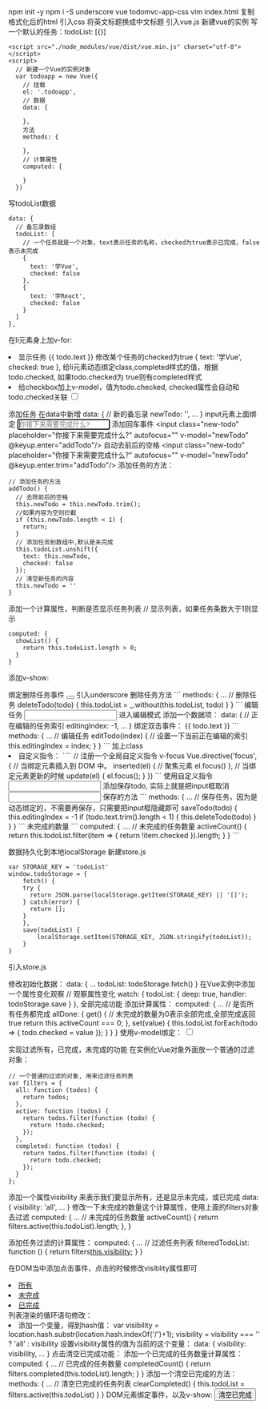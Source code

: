 npm init -y
npm i -S underscore vue todomvc-app-css
vim index.html
复制格式化后的html
引入css
将英文标题换成中文标题
引入vue.js
新建vue的实例
写一个默认的任务：todoList: [{}]
```
<script src="./node_modules/vue/dist/vue.min.js" charset="utf-8"></script>
<script>
  // 新建一个Vue的实例对象
  var todoapp = new Vue({
    // 挂载
    el: '.todoapp',
    // 数据
    data: {

    },
    方法
    methods: {

    },
    // 计算属性
    computed: {

    }
  })
```

写todoList数据
```
data: {
  // 备忘录数组
  todoList: [
    // 一个任务就是一个对象，text表示任务的名称，checked为true表示已完成，false表示未完成
    {
      text: '学Vue',
      checked: false
    },
    {
      text: '学React',
      checked: false
    }
  ]
},
```
在li元素身上加v-for:
<li
  class="completed"
  v-for="(todo,index) in todoList" :key="'todo-'+index"
  >
显示任务
<label>{{ todo.text }}</label>
修改某个任务的checked为true
{
  text: '学Vue',
  checked: true
},
给li元素动态绑定class,completed样式的值，根据todo.checked, 如果todo.checked为 true则有completed样式
<li
  :class="{completed: todo.checked}"
  v-for="(todo,index) in todoList" :key="'todo-'+index"
  >
给checkbox加上v-model，值为todo.checked, checked属性会自动和todo.checked关联
<input class="toggle" type="checkbox" v-model="todo.checked"/>

添加任务
在data中新增
data: {
  // 新的备忘录
  newTodo: '',
  ...
}
input元素上面绑定
<input class="new-todo" placeholder="你接下来需要完成什么?" autofocus="" v-model="newTodo"/>
添加回车事件
<input class="new-todo" placeholder="你接下来需要完成什么?" autofocus="" v-model="newTodo" @keyup.enter="addTodo"/>
自动去前后的空格
<input class="new-todo" placeholder="你接下来需要完成什么?" autofocus="" v-model="newTodo" @keyup.enter.trim="addTodo"/>
添加任务的方法：
```
// 添加任务的方法
addTodo() {
  // 去除前后的空格
  this.newTodo = this.newTodo.trim();
  //如果内容为空则拦截
  if (this.newTodo.length < 1) {
    return;
  }
  // 添加任务到数组中,默认是未完成
  this.todoList.unshift({
    text: this.newTodo,
    checked: false
  });
  // 清空新任务的内容
  this.newTodo = ''
}
```
添加一个计算属性，判断是否显示任务列表
// 显示列表，如果任务条数大于1则显示
```
computed: {
  showList() {
    return this.todoList.length > 0;
  }
}
```
添加v-show:
<section class="main" v-show="showList">
<footer class="footer" v-show="showList">
绑定删除任务事件
<button class="destroy" @click="deleteTodo(todo)"></button>
引入underscore
<script src="./node_modules/underscore/underscore-min.js" charset="utf-8"></script>
删除任务方法
```
methods: {
  ...
  // 删除任务
  deleteTodo(todo) {
    this.todoList = _.without(this.todoList, todo)
  }
}
```
编辑任务
<input class="edit" type="text" v-model="todo.text" />
进入编辑模式
添加一个数据项：
data: {
  // 正在编辑的任务索引
  editingIndex: -1,
  ...
}
绑定双击事件：
<label @dblclick="editTodo(index)">{{ todo.text }}</label>
```
methods: {
  ...
  // 编辑任务
  editTodo(index) {
    // 设置一下当前正在编辑的索引
    this.editingIndex = index;
  }
}
```
加上class
<li
  :class="{completed: todo.checked, editing: index === editingIndex}"
  v-for="(todo,index) in todoList" :key="'todo-'+index"
  >
自定义指令：
````
// 注册一个全局自定义指令 v-focus
Vue.directive('focus', {
  // 当绑定元素插入到 DOM 中。
  inserted(el) {
    // 聚焦元素
    el.focus()
  },
  // 当绑定元素更新的时候
  update(el) {
    el.focus();
  }
})
```
使用自定义指令
<input class="edit" type="text" v-model="todo.text" v-focus="index === editingIndex"/>
添加保存todo, 实际上就是把input框取消
<input class="edit" type="text" v-model="todo.text" v-focus="index === editingIndex" @blur="saveTodo(todo)" @keyup.enter="saveTodo(todo)"/>
保存的方法
```
methods: {
  ...
  // 保存任务，因为是动态绑定的，不需要再保存，只需要把input框隐藏即可
  saveTodo(todo) {
    this.editingIndex = -1
    if (todo.text.trim().length < 1) {
      this.deleteTodo(todo)
    }
  }
}
```
未完成的数量
```
computed: {
  ....
  // 未完成的任务数量
  activeCount() {
    return this.todoList.filter(item => {
      return !item.checked
    }).length;
  }
}
```

数据持久化到本地localStorage
新建store.js
```
var STORAGE_KEY = 'todoList'
window.todoStorage = {
	fetch() {
    try {
      return JSON.parse(localStorage.getItem(STORAGE_KEY) || '[]');
    } catch(error) {
      return [];
    }
	},
	save(todoList) {
		localStorage.setItem(STORAGE_KEY, JSON.stringify(todoList));
	}
}
```
引入store.js
<script src="./js/store.js" charset="utf-8"></script>
修改初始化数据：
data: {
  ...
  todoList: todoStorage.fetch()
}
在Vue实例中添加一个属性变化观察
// 观察属性变化
watch: {
  todoList: {
    deep: true,
    handler: todoStorage.save
  }
},
全部完成功能
添加计算属性：
computed: {
  ...
  // 是否所有任务都完成
  allDone: {
    get() {
      // 未完成的数量为0表示全部完成,全部完成返回true
      return this.activeCount === 0;
    },
    set(value) {
      this.todoList.forEach(todo => {
        todo.checked = value
      });
    }
  }
}
使用v-model绑定：
<input class="toggle-all" id="toggle-all" type="checkbox" v-model="allDone" />

实现过滤所有，已完成，未完成的功能
在实例化Vue对象外面放一个普通的过滤对象：
```
// 一个普通的过滤的对象, 用来过滤任务列表
var filters = {
  all: function (todos) {
    return todos;
  },
  active: function (todos) {
    return todos.filter(function (todo) {
      return !todo.checked;
    });
  },
  completed: function (todos) {
    return todos.filter(function (todo) {
      return todo.checked;
    });
  }
};
```
添加一个属性visibility 来表示我们要显示所有，还是显示未完成，或已完成
data: {
  visibility: 'all',
  ...
}
修改一下未完成的数量这个计算属性，使用上面的filters对象去过滤
computed: {
  ...
  // 未完成的任务数量
  activeCount() {
    return filters.active(this.todoList).length;
  },
}

添加任务过滤的计算属性：
computed: {
  ...
  // 过滤任务列表
  filteredTodoList: function () {
    return filters[this.visibility](this.todoList);
  }
}

在DOM当中添加点击事件，点击的时候修改visiblity属性即可
<li>
  <a
  :class="{selected: visibility === 'all'}"
  href="#/"
  @click="visibility='all'"
  >所有</a>
</li>
<li>
  <a
  :class="{selected: visibility === 'active'}"
  href="#/active"
  @click="visibility = 'active'"
  >未完成</a>
</li>
<li>
  <a
  :class="{selected: visibility === 'completed'}"
  href="#/completed"
  @click="visibility = 'completed'">已完成</a>
</li>
列表渲染的循环语句修改：
<li
  :class="{completed: todo.checked, editing: index === editingIndex}"
  v-for="(todo,index) in filteredTodoList" :key="'todo-'+index"
  >
添加一个变量，得到hash值：
var visibility = location.hash.substr(location.hash.indexOf('/')+1);
visibility = visibility === '' ? 'all' : visibility
设置visibility属性的值为当前的这个变量：
data: {
  visibility: visibility,
  ...
}
点击清空已完成功能：
添加一个已完成的任务数量计算属性：
computed: {
  ...
  // 已完成的任务数量
  completedCount() {
    return filters.completed(this.todoList).length;
  }
}
添加一个清空已完成的方法：
methods: {
  ...
  // 清空已完成的任务列表
  clearCompleted() {
    this.todoList = filters.active(this.todoList)
  }
}
DOM元素绑定事件，以及v-show:
<button class="clear-completed" @click="clearCompleted" v-show="completedCount > 0">清空已完成</button>

